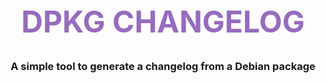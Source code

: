 <div align="center">
  <h1
    style="font-size: 3rem; font-weight: bold; color: rgb(150, 108, 190);"
    >
    DPKG CHANGELOG
  </h1>
  <h3>
    A simple tool to generate a changelog from a Debian package
  </h3>
</div>
